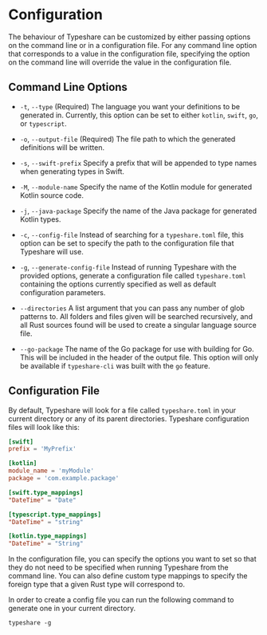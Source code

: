 # Configuration

The behaviour of Typeshare can be customized by either passing options on the command line or in a configuration file. For any command line option that corresponds to a value in the configuration file, specifying the option on the command line will override the value in the configuration file.

## Command Line Options

- `-t`, `--type` 
    (Required) The language you want your definitions to be generated in. Currently, this option can be set to either `kotlin`, `swift`, `go`, or `typescript`.
- `-o`, `--output-file`
    (Required) The file path to which the generated definitions will be written.

- `-s`, `--swift-prefix`
    Specify a prefix that will be appended to type names when generating types in Swift. 

- `-M`, `--module-name`
    Specify the name of the Kotlin module for generated Kotlin source code. 

- `-j`, `--java-package`
    Specify the name of the Java package for generated Kotlin types. 

- `-c`, `--config-file`
    Instead of searching for a `typeshare.toml` file, this option can be set to specify the path to the configuration file that Typeshare will use.

- `-g`, `--generate-config-file`
    Instead of running Typeshare with the provided options, generate a configuration file called `typeshare.toml` containing the options currently specified as well as default configuration parameters.
- `--directories`
    A list argument that you can pass any number of glob patterns to. All folders and files given will be searched recursively, and all Rust sources found will be used to create a singular language source file.
- `--go-package`
    The name of the Go package for use with building for Go. This will be included in the header of the output file. This option will only be available if `typeshare-cli` was built with the `go` feature.

## Configuration File

 By default, Typeshare will look for a file called `typeshare.toml` in your current directory or any of its parent directories. Typeshare configuration files will look like this:
 ```toml
[swift]
prefix = 'MyPrefix'

[kotlin]
module_name = 'myModule'
package = 'com.example.package'

[swift.type_mappings]
"DateTime" = "Date"

[typescript.type_mappings]
"DateTime" = "string"

[kotlin.type_mappings]
"DateTime" = "String"
 ```

In the configuration file, you can specify the options you want to set so that they do not need to be specified when running Typeshare from the command line. You can also define custom type mappings to specify the foreign type that a given Rust type will correspond to.

In order to create a config file you can run the following command to generate one in your current directory.
```
typeshare -g
```
